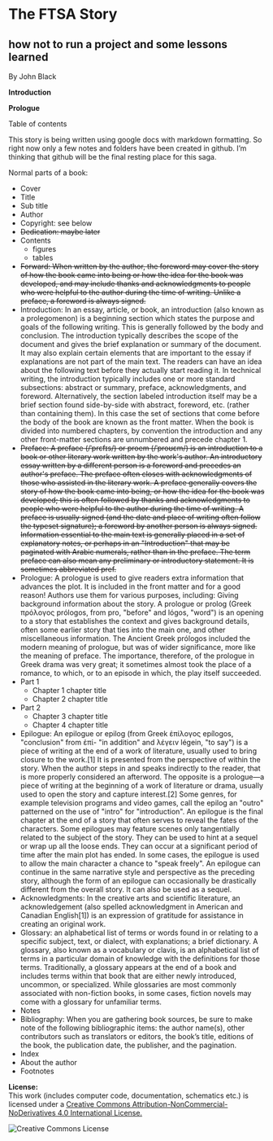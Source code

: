 The FTSA Story
====
how not to run a project and some lessons learned
-------
By John Black  

**Introduction**  

**Prologue**  

Table of contents

This story is being written using google docs with markdown formatting.   So right now only a few notes and folders have been created in github.  I’m thinking that github will be the final resting place for this saga.

Normal parts of a book:  
- Cover
- Title
- Sub title
- Author
- Copyright: see below
- ~~Dedication: maybe later~~
- Contents
  - figures
  - tables
- ~~Forward: When written by the author, the foreword may cover the story of how the book came into being or how the idea for the book was developed, and may include thanks and acknowledgments to people who were helpful to the author during the time of writing. Unlike a preface, a foreword is always signed.~~
- Introduction: In an essay, article, or book, an introduction (also known as a prolegomenon) is a beginning section which states the purpose and goals of the following writing. This is generally followed by the body and conclusion.  The introduction typically describes the scope of the document and gives the brief explanation or summary of the document. It may also explain certain elements that are important to the essay if explanations are not part of the main text. The readers can have an idea about the following text before they actually start reading it. ln technical writing, the introduction typically includes one or more standard subsections: abstract or summary, preface, acknowledgments, and foreword. Alternatively, the section labeled introduction itself may be a brief section found side-by-side with abstract, foreword, etc. (rather than containing them). In this case the set of sections that come before the body of the book are known as the front matter. When the book is divided into numbered chapters, by convention the introduction and any other front-matter sections are unnumbered and precede chapter 1.
- ~~Preface: A preface (/ˈprɛfɪs/) or proem (/ˈproʊɛm/) is an introduction to a book or other literary work written by the work's author. An introductory essay written by a different person is a foreword and precedes an author's preface. The preface often closes with acknowledgments of those who assisted in the literary work. A preface generally covers the story of how the book came into being, or how the idea for the book was developed; this is often followed by thanks and acknowledgments to people who were helpful to the author during the time of writing. A preface is usually signed (and the date and place of writing often follow the typeset signature); a foreword by another person is always signed. Information essential to the main text is generally placed in a set of explanatory notes, or perhaps in an "Introduction" that may be paginated with Arabic numerals, rather than in the preface. The term preface can also mean any preliminary or introductory statement. It is sometimes abbreviated pref.~~
- Prologue: A prologue is used to give readers extra information that advances the plot. It is included in the front matter and for a good reason! Authors use them for various purposes, including: Giving background information about the story.  A prologue or prolog (Greek πρόλογος prólogos, from pro, "before" and lógos, "word") is an opening to a story that establishes the context and gives background details, often some earlier story that ties into the main one, and other miscellaneous information. The Ancient Greek prólogos included the modern meaning of prologue, but was of wider significance, more like the meaning of preface. The importance, therefore, of the prologue in Greek drama was very great; it sometimes almost took the place of a romance, to which, or to an episode in which, the play itself succeeded.
- Part 1
  - Chapter 1 chapter title
  - Chapter 2 chapter title
- Part 2
  - Chapter 3 chapter title
  - Chapter 4 chapter title
- Epilogue: An epilogue or epilog (from Greek ἐπίλογος epílogos, "conclusion" from ἐπί- "in addition" and λέγειν légein, "to say") is a piece of writing at the end of a work of literature, usually used to bring closure to the work.[1] It is presented from the perspective of within the story. When the author steps in and speaks indirectly to the reader, that is more properly considered an afterword. The opposite is a prologue—a piece of writing at the beginning of a work of literature or drama, usually used to open the story and capture interest.[2] Some genres, for example television programs and video games, call the epilog an "outro" patterned on the use of "intro" for "introduction".  An epilogue is the final chapter at the end of a story that often serves to reveal the fates of the characters. Some epilogues may feature scenes only tangentially related to the subject of the story. They can be used to hint at a sequel or wrap up all the loose ends. They can occur at a significant period of time after the main plot has ended. In some cases, the epilogue is used to allow the main character a chance to "speak freely".  An epilogue can continue in the same narrative style and perspective as the preceding story, although the form of an epilogue can occasionally be drastically different from the overall story. It can also be used as a sequel.
- Acknowledgments: In the creative arts and scientific literature, an acknowledgement (also spelled acknowledgment in American and Canadian English[1]) is an expression of gratitude for assistance in creating an original work.
- Glossary: an alphabetical list of terms or words found in or relating to a specific subject, text, or dialect, with explanations; a brief dictionary.  A glossary, also known as a vocabulary or clavis, is an alphabetical list of terms in a particular domain of knowledge with the definitions for those terms. Traditionally, a glossary appears at the end of a book and includes terms within that book that are either newly introduced, uncommon, or specialized. While glossaries are most commonly associated with non-fiction books, in some cases, fiction novels may come with a glossary for unfamiliar terms.
- Notes
- Bibliography: When you are gathering book sources, be sure to make note of the following bibliographic items: the author name(s), other contributors such as translators or editors, the book’s title, editions of the book, the publication date, the publisher, and the pagination.
- Index
- About the author
- Footnotes

**License:**  
This work (includes computer code, documentation, schematics etc.) is licensed under a [Creative Commons Attribution-NonCommercial-NoDerivatives 4.0 International License.](http://creativecommons.org/licenses/by-nc-nd/4.0/)

<img alt="Creative Commons License" style="border-width:0" src="https://i.creativecommons.org/l/by-nc-nd/4.0/88x31.png" />


